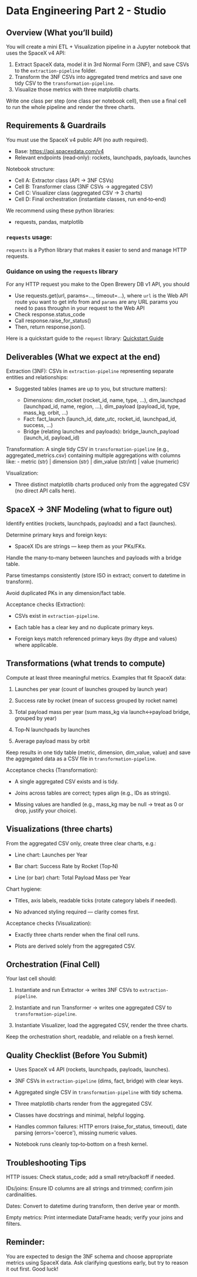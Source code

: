 # Data Engineering Part 2 - Studio

## Overview (What you’ll build)
You will create a mini ETL + Visualization pipeline in a Jupyter notebook that uses the SpaceX v4 API:

1. Extract SpaceX data, model it in 3rd Normal Form (3NF), and save CSVs to the `extraction-pipeline` folder.
2. Transform the 3NF CSVs into aggregated trend metrics and save one tidy CSV to the `transformation-pipeline`.
3. Visualize those metrics with three matplotlib charts.

Write one class per step (one class per notebook cell), then use a final cell to run the whole pipeline and render the three charts.


## Requirements & Guardrails
You must use the SpaceX v4 public API (no auth required).
- Base: https://api.spacexdata.com/v4
- Relevant endpoints (read‑only): rockets, launchpads, payloads, launches

Notebook structure:

- Cell A: Extractor class (API → 3NF CSVs)
- Cell B: Transformer class (3NF CSVs → aggregated CSV)
- Cell C: Visualizer class (aggregated CSV → 3 charts)
- Cell D: Final orchestration (instantiate classes, run end‑to‑end)

We recommend using these python libraries: 
- requests, pandas, matplotlib

### `requests` usage: 
`requests` is a Python library that makes it easier to send and manage HTTP requests. 

### Guidance on using the `requests` library
For any HTTP request you make to the Open Brewery DB v1 API, you should
- Use requests.get(url, params=..., timeout=...), where `url` is the Web API route you want to get info from and `params` are any URL params you need to pass throughn in your request to the Web API
- Check response.status_code
- Call response.raise_for_status()
- Then, return response.json().

Here is a quickstart guide to the `request` library: [Quickstart Guide](https://requests.readthedocs.io/en/latest/user/quickstart/)

## Deliverables (What we expect at the end)
Extraction (3NF): CSVs in `extraction-pipeline` representing separate entities and relationships:

- Suggested tables (names are up to you, but structure matters):

    - Dimensions: dim_rocket (rocket_id, name, type, …), dim_launchpad (launchpad_id, name, region, …), dim_payload (payload_id, type, mass_kg, orbit, …)
    - Fact: fact_launch (launch_id, date_utc, rocket_id, launchpad_id, success, …)
    - Bridge (relating launches and payloads): bridge_launch_payload (launch_id, payload_id)

Transformation: A single tidy CSV in `transformation-pipeline` (e.g., aggregated_metrics.csv) containing multiple aggregations with columns like:
    - metric (str) | dimension (str) | dim_value (str/int) | value (numeric)

Visualization: 
- Three distinct matplotlib charts produced only from the aggregated CSV (no direct API calls here).

## SpaceX → 3NF Modeling (what to figure out)
Identify entities (rockets, launchpads, payloads) and a fact (launches).

Determine primary keys and foreign keys:

- SpaceX IDs are strings — keep them as your PKs/FKs.

Handle the many‑to‑many between launches and payloads with a bridge table.

Parse timestamps consistently (store ISO in extract; convert to datetime in transform).

Avoid duplicated PKs in any dimension/fact table.

Acceptance checks (Extraction):

- CSVs exist in `extraction-pipeline`.

- Each table has a clear key and no duplicate primary keys.

- Foreign keys match referenced primary keys (by dtype and values) where applicable.

## Transformations (what trends to compute)
Compute at least three meaningful metrics. Examples that fit SpaceX data:

1. Launches per year (count of launches grouped by launch year)

2. Success rate by rocket (mean of success grouped by rocket name)

3. Total payload mass per year (sum mass_kg via launch↔payload bridge, grouped by year)

4. Top‑N launchpads by launches

5. Average payload mass by orbit

Keep results in one tidy table (metric, dimension, dim_value, value) and save the aggregated data as a CSV file in `transformation-pipeline`.

Acceptance checks (Transformation):

- A single aggregated CSV exists and is tidy.

- Joins across tables are correct; types align (e.g., IDs as strings).

- Missing values are handled (e.g., mass_kg may be null → treat as 0 or drop, justify your choice).


## Visualizations (three charts)
From the aggregated CSV only, create three clear charts, e.g.:

- Line chart: Launches per Year

- Bar chart: Success Rate by Rocket (Top‑N)

- Line (or bar) chart: Total Payload Mass per Year

Chart hygiene:

- Titles, axis labels, readable ticks (rotate category labels if needed).

- No advanced styling required — clarity comes first.

Acceptance checks (Visualization):

- Exactly three charts render when the final cell runs.

- Plots are derived solely from the aggregated CSV.

## Orchestration (Final Cell)
Your last cell should:

1. Instantiate and run Extractor → writes 3NF CSVs to `extraction-pipeline`.

2. Instantiate and run Transformer → writes one aggregated CSV to `transformation-pipeline`.

3. Instantiate Visualizer, load the aggregated CSV, render the three charts.

Keep the orchestration short, readable, and reliable on a fresh kernel.

## Quality Checklist (Before You Submit)
- Uses SpaceX v4 API (rockets, launchpads, payloads, launches).

- 3NF CSVs in `extraction-pipeline` (dims, fact, bridge) with clear keys.

- Aggregated single CSV in `transformation-pipeline` with tidy schema.

- Three matplotlib charts render from the aggregated CSV.

- Classes have docstrings and minimal, helpful logging.

- Handles common failures: HTTP errors (raise_for_status, timeout), date parsing (errors='coerce'), missing numeric values.

- Notebook runs cleanly top‑to‑bottom on a fresh kernel.

## Troubleshooting Tips
HTTP issues: Check status_code; add a small retry/backoff if needed.

IDs/joins: Ensure ID columns are all strings and trimmed; confirm join cardinalities.

Dates: Convert to datetime during transform, then derive year or month.

Empty metrics: Print intermediate DataFrame heads; verify your joins and filters.

## Reminder: 

You are expected to design the 3NF schema and choose appropriate metrics using SpaceX data. Ask clarifying questions early, but try to reason it out first. Good luck!